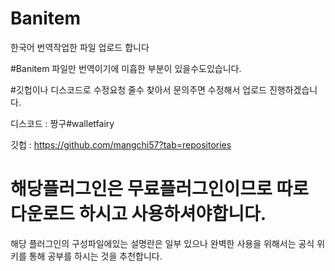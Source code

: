 # Banitem
한국어 번역작업한 파일 업로드 합니다

#Banitem 파일만 번역이기에 미흡한 부분이 있을수도있습니다.

#깃헙이나 디스코드로 수정요청 줄수 찾아서 문의주면 수정해서 업로드 진행하겠습니다.

디스코드 : 짱구#walletfairy

깃헙 : https://github.com/mangchi57?tab=repositories

# 해당플러그인은 무료플러그인이므로 따로 다운로드 하시고 사용하셔야합니다.

해당 플러그인의 구성파일에있는 설명란은 일부 있으나 
완벽한 사용을 위해서는 공식 위키를 통해 공부를 하시는 것을 추천합니다.


